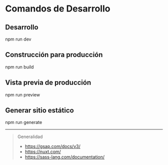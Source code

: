 # Comandos de Desarrollo

## Desarrollo

npm run dev

## Construcción para producción

npm run build

## Vista previa de producción

npm run preview

## Generar sitio estático

npm run generate

---

> Generalidad
>
> - <https://gsap.com/docs/v3/>
> - <https://nuxt.com/>
> - <https://sass-lang.com/documentation/>
